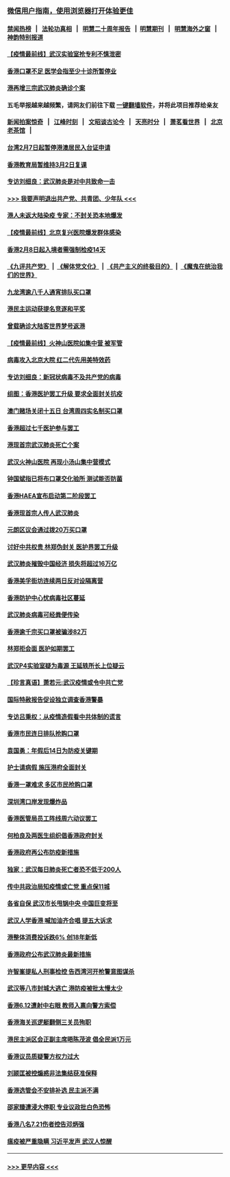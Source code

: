 ### [微信用户指南，使用浏览器打开体验更佳](https://github.com/gfw-breaker/banned-news1/blob/master/indexes/wechat-guide.md?t=0)
#### [禁闻热榜](热点新闻.md?t=0)  &nbsp;&nbsp;|&nbsp;&nbsp; [法轮功真相](https://github.com/gfw-breaker/truth/blob/master/README.md?t=0) &nbsp;&nbsp;|&nbsp;&nbsp; [明慧二十周年报告](https://github.com/gfw-breaker/mh-reports/blob/master/README.md?t=0) &nbsp;&nbsp;|&nbsp;&nbsp;[明慧期刊](https://github.com/gfw-breaker/mh-qikan) &nbsp;&nbsp;|&nbsp;&nbsp; [明慧海外之窗](https://github.com/gfw-breaker/mh-news/blob/master/README.md?t=0) &nbsp;&nbsp;|&nbsp;&nbsp; [神韵特别报道](https://github.com/gfw-breaker/mh-news/blob/master/shenyun.md?t=0)
#### [【疫情最前线】武汉实验室抢专利不慎泄密](../pages/nsc415/n11850310.md?t=02072202) 
#### [香港口罩不足 医学会指至少十诊所暂停业](../pages/nsc415/n11850301.md?t=02072202) 
#### [港再增三宗武汉肺炎确诊个案](../pages/nsc415/n11850328.md?t=02072202) 
#### 五毛举报越来越频繁，请网友们前往下载 [一键翻墙软件](https://github.com/gfw-breaker/ssr-accounts)，并将此项目推荐给亲友
#### [新闻拍案惊奇](https://github.com/gfw-breaker/banned-news1/blob/master/pages/link4.md) &nbsp;&nbsp;|&nbsp;&nbsp; [江峰时刻](https://github.com/gfw-breaker/banned-news1/blob/master/pages/link4.md) &nbsp;&nbsp;|&nbsp;&nbsp; [文昭谈古论今](https://github.com/gfw-breaker/banned-news1/blob/master/pages/link4.md) &nbsp;&nbsp;|&nbsp;&nbsp; [天亮时分](https://github.com/gfw-breaker/banned-news1/blob/master/pages/link4.md) &nbsp;&nbsp;|&nbsp;&nbsp; [萧茗看世界](https://github.com/gfw-breaker/banned-news1/blob/master/pages/link4.md) &nbsp;&nbsp;|&nbsp;&nbsp; [北京老茶馆](https://github.com/gfw-breaker/banned-news1/blob/master/pages/link4.md) &nbsp;&nbsp;|&nbsp;&nbsp; 
#### [台湾2月7日起暂停港澳居民入台证申请](../pages/nsc415/n11850304.md?t=02072202) 
#### [香港教育局暂维持3月2日复课](../pages/nsc415/n11850260.md?t=02072202) 
#### [专访刘细良：武汉肺炎是对中共致命一击](../pages/nsc415/n11849934.md?t=02072202) 
#### [>>> 我要声明退出共产党、共青团、少年队 <<<](https://github.com/begood0513/goodnews/blob/master/quit/letter.md) 
#### [港人未返大陆染疫 专家：不封关恐本地爆发](../pages/nsc415/n11848021.md?t=02072202) 
#### [【疫情最前线】北京复兴医院爆发群体感染](../pages/nsc415/n11847626.md?t=02072202) 
#### [香港2月8日起入境者需强制检疫14天](../pages/nsc415/n11847658.md?t=02072202) 
#### [《九评共产党》](https://github.com/begood0513/9ping.md/blob/master/README.md) &nbsp;|&nbsp; [《解体党文化》](../../../../jtdwh.md/blob/master/README.md)  &nbsp;|&nbsp; [《共产主义的终极目的》](../../../../gczydzjmd.md/blob/master/README.md) &nbsp;|&nbsp; [《魔鬼在统治我们的世界》](../../../../mgztzwmdsj.md/blob/master/README.md) 
#### [九龙湾逾八千人通宵排队买口罩](../pages/nsc415/n11847647.md?t=02072202) 
#### [港民主运动获提名竞逐和平奖](../pages/nsc415/n11847633.md?t=02072202) 
#### [曾载确诊大陆客世界梦号返港](../pages/nsc415/n11847608.md?t=02072202) 
#### [【疫情最前线】火神山医院如集中营 被军管](../pages/nsc415/n11847524.md?t=02072202) 
#### [病毒攻入北京大院 红二代先用美特效药](../pages/nsc415/n11847427.md?t=02072202) 
#### [专访刘细良：新冠状病毒不及共产党的病毒](../pages/nsc415/n11847164.md?t=02072202) 
#### [组图：香港医护罢工升级 要求全面封关抗疫](../pages/nsc415/n11844107.md?t=02072202) 
#### [澳门赌场关闭十五日 台湾周四实名制买口罩](../pages/nsc415/n11845083.md?t=02072202) 
#### [香港超过七千医护参与罢工](../pages/nsc415/n11845051.md?t=02072202) 
#### [港现首宗武汉肺炎死亡个案](../pages/nsc415/n11844998.md?t=02072202) 
#### [武汉火神山医院 再现小汤山集中营模式](../pages/nsc415/n11844763.md?t=02072202) 
#### [钟国斌指已将布口罩交化验所 测试能否防菌](../pages/nsc415/n11842783.md?t=02072202) 
#### [香港HAEA宣布启动第二阶段罢工](../pages/nsc415/n11842723.md?t=02072202) 
#### [香港现首宗人传人武汉肺炎](../pages/nsc415/n11842766.md?t=02072202) 
#### [元朗区议会通过拨20万买口罩](../pages/nsc415/n11842754.md?t=02072202) 
#### [讨好中共权贵 林郑伪封关 医护界罢工升级](../pages/nsc415/n11842359.md?t=02072202) 
#### [武汉肺炎摧毁中国经济 损失将超过16万亿](../pages/nsc415/n11839723.md?t=02072202) 
#### [香港美孚街坊连续两日反对设隔离营](../pages/nsc415/n11839962.md?t=02072202) 
#### [香港防护中心忧病毒社区蔓延](../pages/nsc415/n11839933.md?t=02072202) 
#### [武汉肺炎病毒可经粪便传染](../pages/nsc415/n11839939.md?t=02072202) 
#### [香港逾千宗买口罩被骗涉82万](../pages/nsc415/n11839914.md?t=02072202) 
#### [林郑拒会面 医护如期罢工](../pages/nsc415/n11839892.md?t=02072202) 
#### [武汉P4实验室疑为毒源 王延轶所长上位疑云](../pages/nsc415/n11835543.md?t=02072202) 
#### [【珍言真语】萧若元:武汉疫情或令中共亡党](../pages/nsc415/n11829394.md?t=02072202) 
#### [国际特赦报告促设独立调查香港警暴](../pages/nsc415/n11833845.md?t=02072202) 
#### [专访吕秉权：从疫情造假看中共体制的谎言](../pages/nsc415/n11833813.md?t=02072202) 
#### [香港市民连日排队抢购口罩](../pages/nsc415/n11833794.md?t=02072202) 
#### [袁国勇：年假后14日为防疫关键期](../pages/nsc415/n11831088.md?t=02072202) 
#### [护士请病假 施压港府全面封关](../pages/nsc415/n11831030.md?t=02072202) 
#### [香港一罩难求 多区市民抢购口罩](../pages/nsc415/n11831002.md?t=02072202) 
#### [深圳湾口岸发现爆炸品](../pages/nsc415/n11828802.md?t=02072202) 
#### [香港医管局员工阵线周六动议罢工](../pages/nsc415/n11828762.md?t=02072202) 
#### [何柏良及两医生组织倡香港政府封关](../pages/nsc415/n11828749.md?t=02072202) 
#### [香港政府再公布防疫新措施](../pages/nsc415/n11828716.md?t=02072202) 
#### [独家：武汉每日肺炎死亡者恐不低于200人](../pages/nsc415/n11828240.md?t=02072202) 
#### [传中共政治局知疫情或亡党 重点保11城](../pages/nsc415/n11828145.md?t=02072202) 
#### [各省自保 武汉市长甩锅中央 中国巨变将至](../pages/nsc415/n11828021.md?t=02072202) 
#### [武汉人学香港 喊加油齐合唱 提五大诉求](../pages/nsc415/n11827046.md?t=02072202) 
#### [港整体消费投诉跌6% 创18年新低](../pages/nsc415/n11817280.md?t=02072202) 
#### [香港政府公布武汉肺炎最新措施](../pages/nsc415/n11817152.md?t=02072202) 
#### [许智峯提私人刑事检控 告西湾河开枪警意图谋杀](../pages/nsc415/n11817132.md?t=02072202) 
#### [武汉等八市封城大逃亡 港防疫被批太慢太少](../pages/nsc415/n11817058.md?t=02072202) 
#### [香港6.12遭射中右眼 教师入禀向警方索偿](../pages/nsc415/n11814678.md?t=02072202) 
#### [香港海关巡逻艇翻侧三关员殉职](../pages/nsc415/n11814604.md?t=02072202) 
#### [港民主派区会正副主席晤陈茂波 倡全民派1万元](../pages/nsc415/n11814582.md?t=02072202) 
#### [香港议员质疑警方权力过大](../pages/nsc415/n11814560.md?t=02072202) 
#### [刘颕匡被控煽惑非法集结获准保释](../pages/nsc415/n11811727.md?t=02072202) 
#### [香港选管会不安排补选 民主派不满](../pages/nsc415/n11811691.md?t=02072202) 
#### [邵家臻遭浸大停职 专业议政批白色恐怖](../pages/nsc415/n11811670.md?t=02072202) 
#### [香港八名7.21伤者控告邓炳强](../pages/nsc415/n11811623.md?t=02072202) 
#### [瘟疫被严重隐瞒 习近平发声 武汉人惊醒](../pages/nsc415/n11811186.md?t=02072202) 

----
#### [ >>> 更早内容 <<< ](../indexes/nsc415-earlier.md)
